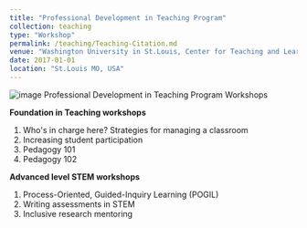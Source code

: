 ```yaml
---
title: "Professional Development in Teaching Program"
collection: teaching
type: "Workshop"
permalink: /teaching/Teaching-Citation.md
venue: "Washington University in St.Louis, Center for Teaching and Learning"
date: 2017-01-01
location: "St.Louis MO, USA"
---
```


![image](Pyramid-white.png)
Professional Development in Teaching Program Workshops

**Foundation in Teaching workshops**
1. Who's in charge here? Strategies for managing a classroom 
2. Increasing student participation
3. Pedagogy 101
4. Pedagogy 102

**Advanced level STEM workshops**
1. Process-Oriented, Guided-Inquiry Learning (POGIL)
2. Writing assessments in STEM
3. Inclusive research mentoring
